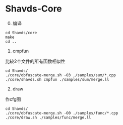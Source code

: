 # Shavds-Core

0. 编译

```shell
cd Shavds/core
make
cd ..
```

1. cmpfun

比较2个文件的所有函数相似性

```shell
cd Shavds/
./core/obfuscate-merge.sh -O3 ./samples/sum/*.cpp
./core/shavds.sh cmpfun ./samples/sum/merge.ll
```

2. draw

作cfg图

```shell
cd Shavds/
./core/obfuscate-merge.sh -O0 ./samples/func/*.cpp
./core/draw.sh ./samples/func/merge.ll
```


